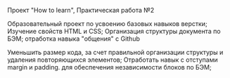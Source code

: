 Проект "How to learn", Практическая работа №2

Образовательный проект по усвоению базовых навыков верстки;
Изучение свойств HTML и CSS;
Организация структуры документа по БЭМ;
отработка навыка "общения" с Github

Уменьшить размер кода, за счет правильной организации
структуры и удаления повторяющихся элементов;
Отработать навык с отступами margin и padding. для обеспечения
независимости блоков по БЭМ;
